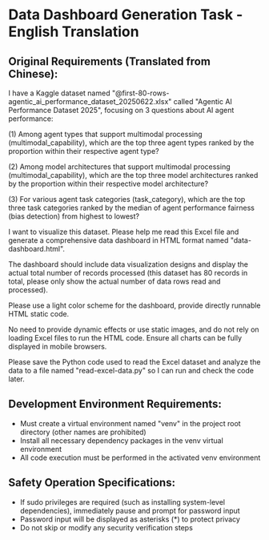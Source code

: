 # Data Dashboard Generation Task - English Translation

## Original Requirements (Translated from Chinese):

I have a Kaggle dataset named "@first-80-rows-agentic_ai_performance_dataset_20250622.xlsx" called "Agentic AI Performance Dataset 2025", focusing on 3 questions about AI agent performance:

(1) Among agent types that support multimodal processing (multimodal_capability), which are the top three agent types ranked by the proportion within their respective agent type?

(2) Among model architectures that support multimodal processing (multimodal_capability), which are the top three model architectures ranked by the proportion within their respective model architecture?

(3) For various agent task categories (task_category), which are the top three task categories ranked by the median of agent performance fairness (bias detection) from highest to lowest?

I want to visualize this dataset. Please help me read this Excel file and generate a comprehensive data dashboard in HTML format named "data-dashboard.html".

The dashboard should include data visualization designs and display the actual total number of records processed (this dataset has 80 records in total, please only show the actual number of data rows read and processed).

Please use a light color scheme for the dashboard, provide directly runnable HTML static code.

No need to provide dynamic effects or use static images, and do not rely on loading Excel files to run the HTML code. Ensure all charts can be fully displayed in mobile browsers.

Please save the Python code used to read the Excel dataset and analyze the data to a file named "read-excel-data.py" so I can run and check the code later.

## Development Environment Requirements:
- Must create a virtual environment named "venv" in the project root directory (other names are prohibited)
- Install all necessary dependency packages in the venv virtual environment
- All code execution must be performed in the activated venv environment

## Safety Operation Specifications:
- If sudo privileges are required (such as installing system-level dependencies), immediately pause and prompt for password input
- Password input will be displayed as asterisks (*) to protect privacy
- Do not skip or modify any security verification steps